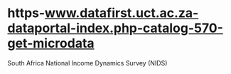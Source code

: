 # https-www.datafirst.uct.ac.za-dataportal-index.php-catalog-570-get-microdata
South Africa National Income Dynamics Survey (NIDS)
